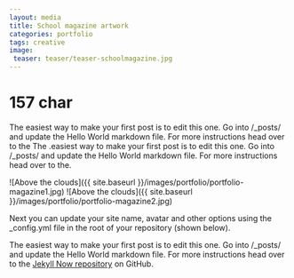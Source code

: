 ```yaml
---
layout: media
title: School magazine artwork
categories: portfolio
tags: creative
image:
 teaser: teaser/teaser-schoolmagazine.jpg
---
```

# 157 char
The easiest way to make your first post is to edit this one. Go into /_posts/ and update the Hello World markdown file. For more instructions head over to the The .easiest way to make your first post is to edit this one. Go into /_posts/ and update the Hello World markdown file. For more instructions head over to the.

![Above the clouds]({{ site.baseurl }}/images/portfolio/portfolio-magazine1.jpg)
![Above the clouds]({{ site.baseurl }}/images/portfolio/portfolio-magazine2.jpg)

Next you can update your site name, avatar and other options using the _config.yml file in the root of your repository (shown below).



The easiest way to make your first post is to edit this one. Go into /_posts/ and update the Hello World markdown file. For more instructions head over to the [Jekyll Now repository](https://github.com/barryclark/jekyll-now) on GitHub.